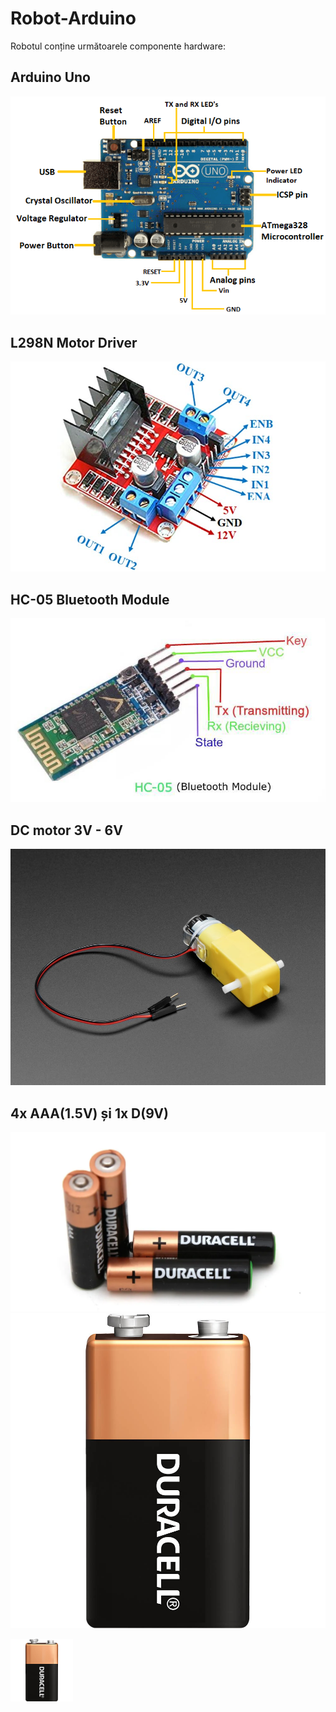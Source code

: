 # Robot-Arduino

Robotul conține următoarele componente hardware:

## Arduino Uno

![Placa Arduino Uno](imagini/arduino-uno2.png)


## L298N Motor Driver

![Motor Driver](imagini/L298N-Module-Pinout.jpg)


## HC-05 Bluetooth Module 

![Bloetooth Module](imagini/HC-051.jpg)


## DC motor 3V - 6V

![DCMotor](imagini/DCmotor.jpg)


## 4x AAA(1.5V) și 1x D(9V)

![Baterii](imagini/4AAA.jpg)
![Baterii](imagini/D.jpg)

<img src="imagini/D.jpg" width="100" height="100">


